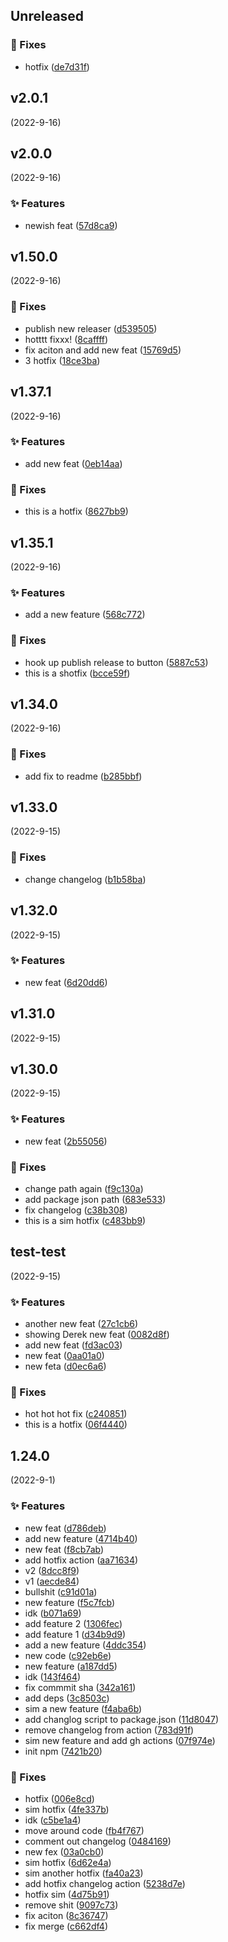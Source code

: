 
## Unreleased 

### 🐛 Fixes

- hotfix ([de7d31f](https://github.com/BrandSourceDigital/alta/commit/de7d31f69d6058c077d46f07412d01789a52808b))


## v2.0.1
 (2022-9-16)


## v2.0.0
 (2022-9-16)

### ✨ Features

- newish feat ([57d8ca9](https://github.com/BrandSourceDigital/alta/commit/57d8ca98125811e8697c8ddd9f484f31f1e27e2d))


## v1.50.0
 (2022-9-16)

### 🐛 Fixes

- publish new releaser ([d539505](https://github.com/BrandSourceDigital/alta/commit/d5395053b3e61bb5b13a1ebe5be808c8d22631e9))
- hotttt fixxx! ([8caffff](https://github.com/BrandSourceDigital/alta/commit/8cafffffc067f676e5cc773b9b42c1797f3e7710))
- fix aciton and add new feat ([15769d5](https://github.com/BrandSourceDigital/alta/commit/15769d561da3cb37e45ec5d9f68de439ef03ab4e))
- 3 hotfix ([18ce3ba](https://github.com/BrandSourceDigital/alta/commit/18ce3babf0754568986fc2e6d6115472bd555ba6))


## v1.37.1
 (2022-9-16)

### ✨ Features

- add new feat ([0eb14aa](https://github.com/BrandSourceDigital/alta/commit/0eb14aa90bd8306c1674f40c9749df28365406f9))

### 🐛 Fixes

- this is a hotfix ([8627bb9](https://github.com/BrandSourceDigital/alta/commit/8627bb9b5a00febb2c7a1466e48e0058f4cb8a19))


## v1.35.1
 (2022-9-16)

### ✨ Features

- add a new feature ([568c772](https://github.com/BrandSourceDigital/alta/commit/568c77299a29470cb7e375a56636856e5a5c9439))

### 🐛 Fixes

- hook up publish release to button ([5887c53](https://github.com/BrandSourceDigital/alta/commit/5887c5342f8942ec2deaa5d7d6eab45a0838da2e))
- this is a shotfix ([bcce59f](https://github.com/BrandSourceDigital/alta/commit/bcce59fb5a63054349a6dbde9ba1097d5d53d0fe))


## v1.34.0
 (2022-9-16)

### 🐛 Fixes

- add fix to readme ([b285bbf](https://github.com/BrandSourceDigital/alta/commit/b285bbfbc58c7bfa7f264fa68cf5265d107722de))


## v1.33.0
 (2022-9-15)

### 🐛 Fixes

- change changelog ([b1b58ba](https://github.com/BrandSourceDigital/alta/commit/b1b58bac23409c784ad3be452ea400bbe338893d))


## v1.32.0
 (2022-9-15)

### ✨ Features

- new feat ([6d20dd6](https://github.com/BrandSourceDigital/alta/commit/6d20dd621f6c7233f51d3ac0127480e9c971dae6))


## v1.31.0
 (2022-9-15)


## v1.30.0
 (2022-9-15)

### ✨ Features

- new feat ([2b55056](https://github.com/BrandSourceDigital/alta/commit/2b55056a37ef63d59059357567dcf432239e7007))

### 🐛 Fixes

- change path again ([f9c130a](https://github.com/BrandSourceDigital/alta/commit/f9c130a69f6f895569a51b7e1336f5356a26cf68))
- add package json path ([683e533](https://github.com/BrandSourceDigital/alta/commit/683e5335d16d2e05367e9289a1108d53162bfee1))
- fix changelog ([c38b308](https://github.com/BrandSourceDigital/alta/commit/c38b3083f747328eeee247817bd2ef981b129414))
- this is a sim hotfix ([c483bb9](https://github.com/BrandSourceDigital/alta/commit/c483bb986fd717f50c8d36869f0e2009f787e882))


## test-test
 (2022-9-15)

### ✨ Features

- another new feat ([27c1cb6](https://github.com/BrandSourceDigital/alta/commit/27c1cb6911e1df700183a44b4a5d7970255987c1))
- showing Derek new feat ([0082d8f](https://github.com/BrandSourceDigital/alta/commit/0082d8f03eb3b3b521a2acab8556a184c96c3015))
- add new feat ([fd3ac03](https://github.com/BrandSourceDigital/alta/commit/fd3ac03012dbec5187349c11b02aa06dff010f3b))
- new feat ([0aa01a0](https://github.com/BrandSourceDigital/alta/commit/0aa01a08a36d657c57581ba174d8db97f7199556))
- new feta ([d0ec6a6](https://github.com/BrandSourceDigital/alta/commit/d0ec6a6df5c2f35202abebc652b7d86409e51c07))

### 🐛 Fixes

- hot hot hot fix ([c240851](https://github.com/BrandSourceDigital/alta/commit/c2408518952a55c8957f7a8333de08870176fa04))
- this is a hotfix ([06f4440](https://github.com/BrandSourceDigital/alta/commit/06f44409450de213099adf979380720f70fda796))


## 1.24.0
 (2022-9-1)

### ✨ Features

- new feat ([d786deb](https://github.com/BrandSourceDigital/alta/commit/d786debc89a7d6779f82cb0089ea54e019ff062f))
- add new feature ([4714b40](https://github.com/BrandSourceDigital/alta/commit/4714b40cd7ae5579d5d76108847f14d62cefb6e2))
- new feat ([f8cb7ab](https://github.com/BrandSourceDigital/alta/commit/f8cb7ab36cab2b7cd147bc3501bab287d1151360))
- add hotfix action ([aa71634](https://github.com/BrandSourceDigital/alta/commit/aa71634767937a12c9be2966a86fc5b57965ff1e))
- v2 ([8dcc8f9](https://github.com/BrandSourceDigital/alta/commit/8dcc8f9ecf5c6ef4c881141a749414976b801fcf))
- v1 ([aecde84](https://github.com/BrandSourceDigital/alta/commit/aecde849f707ae4372c44044869422ace161db06))
- bullshit ([c91d01a](https://github.com/BrandSourceDigital/alta/commit/c91d01a7eea32160082b89a28b2706c74dd89fbf))
- new feature ([f5c7fcb](https://github.com/BrandSourceDigital/alta/commit/f5c7fcb01fa296db7edb95a7c64f1a979d53f326))
- idk ([b071a69](https://github.com/BrandSourceDigital/alta/commit/b071a690b2170dac42bfe9926bd91612b91b9213))
- add feature 2 ([1306fec](https://github.com/BrandSourceDigital/alta/commit/1306fec5d96a3be02295728b675d66dfec212453))
- add feature 1 ([d34b9d9](https://github.com/BrandSourceDigital/alta/commit/d34b9d96ab4e0cbb11f599a540c916b288e6900c))
- add a new feature ([4ddc354](https://github.com/BrandSourceDigital/alta/commit/4ddc354528b51a08397f2e111eb5bb7060f34710))
- new code ([c92eb6e](https://github.com/BrandSourceDigital/alta/commit/c92eb6e0556ab17f71814678d5fecd041ed31843))
- new feature ([a187dd5](https://github.com/BrandSourceDigital/alta/commit/a187dd59733777c678cc8a4c1cd7757351baca0d))
- idk ([143f464](https://github.com/BrandSourceDigital/alta/commit/143f46418871d13166c7313f53517a2e86b2b65e))
- fix commmit sha ([342a161](https://github.com/BrandSourceDigital/alta/commit/342a1614a81b7b59d7e5ca78e86541617173eff7))
- add deps ([3c8503c](https://github.com/BrandSourceDigital/alta/commit/3c8503c43dfb5c4ea5ba36cadb212de72f1fd08c))
- sim a new feature ([f4aba6b](https://github.com/BrandSourceDigital/alta/commit/f4aba6b4ae4421e60edee8fe76b918cb9c3c8d4d))
- add changlog script to package.json ([11d8047](https://github.com/BrandSourceDigital/alta/commit/11d804747c5ebfc5a70aa8f9c5cf770b8c46d063))
- remove changelog from action ([783d91f](https://github.com/BrandSourceDigital/alta/commit/783d91f8918183a8e5f3e2cf70b451d02a92683c))
- sim new feature and add gh actions ([07f974e](https://github.com/BrandSourceDigital/alta/commit/07f974e89eb343befcdaa6d22b78e9b0b1de6e1c))
- init npm ([7421b20](https://github.com/BrandSourceDigital/alta/commit/7421b202d729aac87785b3320c3ab67d85d8f9fe))

### 🐛 Fixes

- hotfix ([006e8cd](https://github.com/BrandSourceDigital/alta/commit/006e8cd396180d8a2560655d5a63a65f0011a555))
- sim hotfix ([4fe337b](https://github.com/BrandSourceDigital/alta/commit/4fe337b22282005cb491051fd1326094cc132e02))
- idk ([c5be1a4](https://github.com/BrandSourceDigital/alta/commit/c5be1a4cae47f4c0ed33ace46eb6660ff094b48d))
- move around code ([fb4f767](https://github.com/BrandSourceDigital/alta/commit/fb4f767b77ded43fa1fb36ff1dc845e5c2c95dc1))
- comment out changelog ([0484169](https://github.com/BrandSourceDigital/alta/commit/04841693f704a8804129bdd4cd412915551d830a))
- new fex ([03a0cb0](https://github.com/BrandSourceDigital/alta/commit/03a0cb0a6ef8c778860e450506f9bf5dd6a3ce60))
- sim hotfix ([6d62e4a](https://github.com/BrandSourceDigital/alta/commit/6d62e4a061a2543f51d52bb7a7e166367826678a))
- sim another hotfix ([fa40a23](https://github.com/BrandSourceDigital/alta/commit/fa40a23016850bc54827d5856ea82dbd33f75522))
- add hotfix changelog action ([5238d7e](https://github.com/BrandSourceDigital/alta/commit/5238d7e335f5f04ee06b8d2662ec83edb78ce903))
- hotfix sim ([4d75b91](https://github.com/BrandSourceDigital/alta/commit/4d75b914f431319d8f8a37205964973d6b5bf895))
- remove shit ([9097c73](https://github.com/BrandSourceDigital/alta/commit/9097c736d47a9c12e7e14e15c6454ea521b38bc9))
- fix aciton ([8c36747](https://github.com/BrandSourceDigital/alta/commit/8c36747ec9f5ffe820159e31fb468863631b5bba))
- fix merge ([c662df4](https://github.com/BrandSourceDigital/alta/commit/c662df4b772c19be61273dcbdb973275770ef943))
